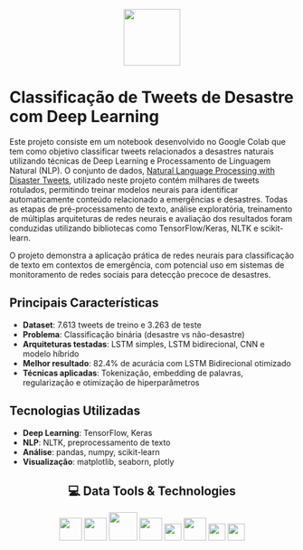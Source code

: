 <p align="center">
  <img src="https://reari.uff.br/wp-content/uploads/sites/171/2023/09/pucrio.png" width="100" height="100"/>
</p>


# Classificação de Tweets de Desastre com Deep Learning
Este projeto consiste em um notebook desenvolvido no Google Colab que tem como objetivo classificar tweets relacionados a desastres naturais utilizando técnicas de Deep Learning e Processamento de Linguagem Natural (NLP). O conjunto de dados, [Natural Language Processing with Disaster Tweets](https://www.kaggle.com/c/nlp-getting-started), utilizado neste projeto contém milhares de tweets rotulados, permitindo treinar modelos neurais para identificar automaticamente conteúdo relacionado a emergências e desastres.
Todas as etapas de pré-processamento de texto, análise exploratória, treinamento de múltiplas arquiteturas de redes neurais e avaliação dos resultados foram conduzidas utilizando bibliotecas como TensorFlow/Keras, NLTK e scikit-learn.

O projeto demonstra a aplicação prática de redes neurais para classificação de texto em contextos de emergência, com potencial uso em sistemas de monitoramento de redes sociais para detecção precoce de desastres.

## Principais Características
- **Dataset**: 7.613 tweets de treino e 3.263 de teste
- **Problema**: Classificação binária (desastre vs não-desastre)
- **Arquiteturas testadas**: LSTM simples, LSTM bidirecional, CNN e modelo híbrido
- **Melhor resultado**: 82.4% de acurácia com LSTM Bidirecional otimizado
- **Técnicas aplicadas**: Tokenização, embedding de palavras, regularização e otimização de hiperparâmetros

## Tecnologias Utilizadas
- **Deep Learning**: TensorFlow, Keras
- **NLP**: NLTK, preprocessamento de texto
- **Análise**: pandas, numpy, scikit-learn
- **Visualização**: matplotlib, seaborn, plotly

<div align="center">

## 💻 Data Tools & Technologies

<img src="https://cdn.jsdelivr.net/gh/devicons/devicon@latest/icons/python/python-original.svg" width="40" height="40" />
<img src="https://cdn.jsdelivr.net/gh/devicons/devicon@latest/icons/pandas/pandas-original-wordmark.svg" width="40" height="40"  />
<img src="https://cdn.jsdelivr.net/gh/devicons/devicon@latest/icons/numpy/numpy-plain-wordmark.svg" width="50" height="50" /> 
<img src="https://cdn.jsdelivr.net/gh/devicons/devicon@latest/icons/matplotlib/matplotlib-original.svg" width="40" height="40"/>
<img src="https://cdn.jsdelivr.net/gh/devicons/devicon@latest/icons/plotly/plotly-original.svg" width="30" height="30" />
<img src="https://cdn.jsdelivr.net/gh/devicons/devicon@latest/icons/scikitlearn/scikitlearn-original.svg" width="40" height="40" />
<img src="https://cdn.jsdelivr.net/gh/devicons/devicon@latest/icons/tensorflow/tensorflow-original.svg" width="30" height="30"  />
<img src="https://cdn.jsdelivr.net/gh/devicons/devicon@latest/icons/keras/keras-original.svg" width="30" height="30" />

</div>

